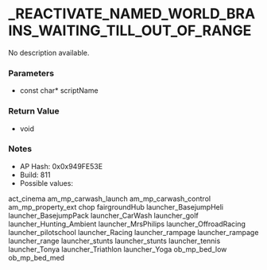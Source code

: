 # _REACTIVATE_NAMED_WORLD_BRAINS_WAITING_TILL_OUT_OF_RANGE

No description available.

### Parameters
* const char* scriptName

### Return Value
* void

### Notes
* AP Hash: 0x0x949FE53E
* Build: 811
* Possible values:

act_cinema
am_mp_carwash_launch
am_mp_carwash_control
am_mp_property_ext
chop
fairgroundHub
launcher_BasejumpHeli
launcher_BasejumpPack
launcher_CarWash
launcher_golf
launcher_Hunting_Ambient
launcher_MrsPhilips
launcher_OffroadRacing
launcher_pilotschool
launcher_Racing
launcher_rampage
launcher_rampage
launcher_range
launcher_stunts
launcher_stunts
launcher_tennis
launcher_Tonya
launcher_Triathlon
launcher_Yoga
ob_mp_bed_low
ob_mp_bed_med

